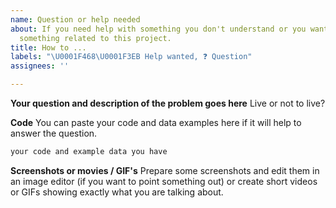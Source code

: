 ```yaml
---
name: Question or help needed
about: If you need help with something you don't understand or you want to ask about
  something related to this project.
title: How to ...
labels: "\U0001F468‍\U0001F3EB Help wanted, ❓ Question"
assignees: ''

---
```


**Your question and description of the problem goes here**
Live or not to live?

**Code**
You can paste your code and data examples here if it will help to answer the question.

```js
your code and example data you have
```

**Screenshots or movies / GIF's**
Prepare some screenshots and edit them in an image editor (if you want to point something out) or create short videos or GIFs showing exactly what you are talking about.
